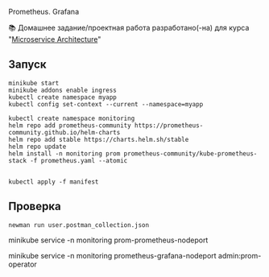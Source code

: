 Prometheus. Grafana 

📚 Домашнее задание/проектная работа разработано(-на) для курса "[Microservice Architecture](https://otus.ru/lessons/microservice-architecture/)"

## Запуск
```
minikube start
minikube addons enable ingress
kubectl create namespace myapp
kubectl config set-context --current --namespace=myapp

kubectl create namespace monitoring
helm repo add prometheus-community https://prometheus-community.github.io/helm-charts
helm repo add stable https://charts.helm.sh/stable
helm repo update
helm install -n monitoring prom prometheus-community/kube-prometheus-stack -f prometheus.yaml --atomic


kubectl apply -f manifest
```

## Проверка
```
newman run user.postman_collection.json
```

minikube service -n monitoring prom-prometheus-nodeport

minikube service -n monitoring prometheus-grafana-nodeport
admin:prom-operator
